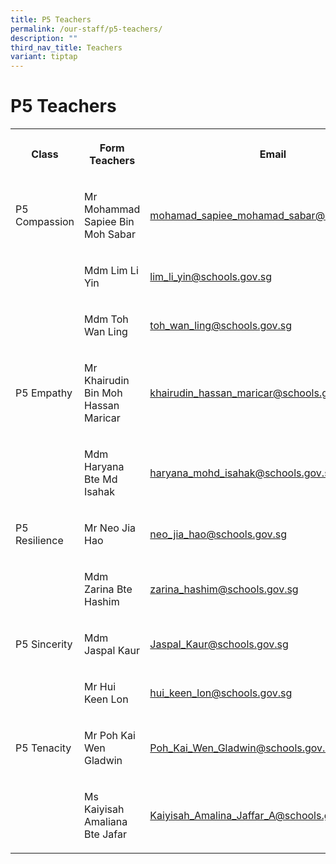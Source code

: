 ```yaml
---
title: P5 Teachers
permalink: /our-staff/p5-teachers/
description: ""
third_nav_title: Teachers
variant: tiptap
---
```

<h1><strong>P5 Teachers</strong></h1>
<table style="minWidth: 75px">
<colgroup>
<col>
<col>
<col>
</colgroup>
<tbody>
<tr>
<th rowspan="1" colspan="1">
<p>Class</p>
</th>
<th rowspan="1" colspan="1">
<p>Form Teachers</p>
</th>
<th rowspan="1" colspan="1">
<p>Email</p>
</th>
</tr>
<tr>
<td rowspan="1" colspan="1">
<p>P5 Compassion</p>
</td>
<td rowspan="1" colspan="1">
<p>Mr Mohammad Sapiee Bin Moh Sabar</p>
</td>
<td rowspan="1" colspan="1">
<p><a href="mailto:mohamad_sapiee_mohamad_sabar@schools.gov.sg" rel="noopener noreferrer nofollow" target="_blank">mohamad_sapiee_mohamad_sabar@schools.gov.sg</a>
</p>
</td>
</tr>
<tr>
<td rowspan="1" colspan="1">
<p></p>
</td>
<td rowspan="1" colspan="1">
<p>Mdm Lim Li Yin</p>
</td>
<td rowspan="1" colspan="1">
<p><a href="mailto:lim_li_yin@schools.gov.sg" rel="noopener noreferrer nofollow" target="_blank">lim_li_yin@schools.gov.sg</a>
</p>
</td>
</tr>
<tr>
<td rowspan="1" colspan="1">
<p></p>
</td>
<td rowspan="1" colspan="1">
<p>Mdm Toh Wan Ling</p>
</td>
<td rowspan="1" colspan="1">
<p><a href="mailto:toh_wan_ling@schools.gov.sg" rel="noopener noreferrer nofollow" target="_blank">toh_wan_ling@schools.gov.sg</a>
</p>
</td>
</tr>
<tr>
<td rowspan="1" colspan="1">
<p>P5 Empathy</p>
</td>
<td rowspan="1" colspan="1">
<p>Mr Khairudin Bin Moh Hassan Maricar</p>
</td>
<td rowspan="1" colspan="1">
<p><a href="mailto:khairudin_hassan_maricar@schools.gov.sg" rel="noopener noreferrer nofollow" target="_blank">khairudin_hassan_maricar@schools.gov.sg</a>
</p>
</td>
</tr>
<tr>
<td rowspan="1" colspan="1">
<p></p>
</td>
<td rowspan="1" colspan="1">
<p>Mdm Haryana Bte Md Isahak</p>
</td>
<td rowspan="1" colspan="1">
<p><a href="mailto:haryana_mohd_isahak@schools.gov.sg" rel="noopener noreferrer nofollow" target="_blank">haryana_mohd_isahak@schools.gov.sg</a>
</p>
</td>
</tr>
<tr>
<td rowspan="1" colspan="1">
<p>P5 Resilience</p>
</td>
<td rowspan="1" colspan="1">
<p>Mr Neo Jia Hao</p>
</td>
<td rowspan="1" colspan="1">
<p><a href="mailto:neo_jia_hao@schools.gov.sg" rel="noopener noreferrer nofollow" target="_blank">neo_jia_hao@schools.gov.sg</a>
</p>
</td>
</tr>
<tr>
<td rowspan="1" colspan="1">
<p></p>
</td>
<td rowspan="1" colspan="1">
<p>Mdm Zarina Bte Hashim</p>
</td>
<td rowspan="1" colspan="1">
<p><a href="mailto:zarina_hashim@schools.gov.sg" rel="noopener noreferrer nofollow" target="_blank">zarina_hashim@schools.gov.sg</a>
</p>
</td>
</tr>
<tr>
<td rowspan="1" colspan="1">
<p>P5 Sincerity</p>
</td>
<td rowspan="1" colspan="1">
<p>Mdm Jaspal Kaur</p>
</td>
<td rowspan="1" colspan="1">
<p><a href="mailto:Jaspal_Kaur@schools.gov.sg" rel="noopener noreferrer nofollow" target="_blank">Jaspal_Kaur@schools.gov.sg</a>
</p>
</td>
</tr>
<tr>
<td rowspan="1" colspan="1">
<p></p>
</td>
<td rowspan="1" colspan="1">
<p>Mr Hui Keen Lon</p>
</td>
<td rowspan="1" colspan="1">
<p><a href="mailto:hui_keen_lon@schools.gov.sg" rel="noopener noreferrer nofollow" target="_blank">hui_keen_lon@schools.gov.sg</a>
</p>
</td>
</tr>
<tr>
<td rowspan="1" colspan="1">
<p>P5 Tenacity</p>
</td>
<td rowspan="1" colspan="1">
<p>Mr Poh Kai Wen Gladwin</p>
</td>
<td rowspan="1" colspan="1">
<p><a href="mailto:Poh_Kai_Wen_Gladwin@schools.gov.sg" rel="noopener noreferrer nofollow" target="_blank">Poh_Kai_Wen_Gladwin@schools.gov.sg</a>
</p>
</td>
</tr>
<tr>
<td rowspan="1" colspan="1">
<p></p>
</td>
<td rowspan="1" colspan="1">
<p>Ms Kaiyisah Amaliana Bte Jafar</p>
</td>
<td rowspan="1" colspan="1">
<p><a href="mailto:Kaiyisah_Amalina_Jaffar_A@schools.gov.sg" rel="noopener noreferrer nofollow" target="_blank">Kaiyisah_Amalina_Jaffar_A@schools.gov.sg</a>
</p>
</td>
</tr>
</tbody>
</table>
<p></p>